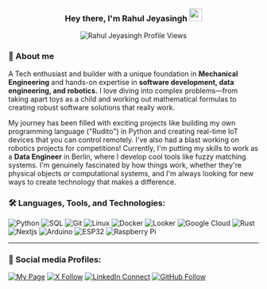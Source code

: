 <h3 align="center">Hey there, I'm Rahul Jeyasingh <img src="https://media.giphy.com/media/hvRJCLFzcasrR4ia7z/giphy.gif" width="26"></h3>

<p align="center">
<img src="https://komarev.com/ghpvc/?username=rahuljeyasingh&label=Profile%20views&color=0e75b6&style=flat" alt="Rahul Jeyasingh Profile Views" />
</p>

### 📖 About me

A Tech enthusiast and builder with a unique foundation in **Mechanical Engineering** and hands-on expertise in **software development, data engineering, and robotics.** I love diving into complex problems—from taking apart toys as a child and working out mathematical formulas to creating robust software solutions that really work.

My journey has been filled with exciting projects like building my own programming language ("Rudito") in Python and creating real-time IoT devices that you can control remotely. I've also had a blast working on robotics projects for competitions! Currently, I'm putting my skills to work as a **Data Engineer** in Berlin, where I develop cool tools like fuzzy matching systems. I'm genuinely fascinated by how things work, whether they're physical objects or computational systems, and I'm always looking for new ways to create technology that makes a difference.


### 🛠️ Languages, Tools, and Technologies:

![Python](https://img.shields.io/badge/-Python-000000?logo=python&logoColor=yellow)
![SQL](https://img.shields.io/badge/-SQL-000000?logo=sqlite&logoColor=003B57) 
![Git](https://img.shields.io/badge/-Git-000000?logo=git&logoColor=F05032)
![Linux](https://img.shields.io/badge/-Linux-000000?logo=linux&logoColor=FCC624)
![Docker](https://img.shields.io/badge/-Docker-000000?logo=docker&logoColor=2496ED)
![Looker](https://img.shields.io/badge/-Looker-000000?logo=looker&logoColor=blue)
![Google Cloud](https://img.shields.io/badge/-Google%20Cloud-000000?logo=googlecloud&logoColor=blue)
![Rust](https://img.shields.io/badge/-Rust-000000?logo=rust&logoColor=red)
![Nextjs](https://img.shields.io/badge/-Nextjs-000000?logo=nextdotjs&logoColor=white)
![Arduino](https://img.shields.io/badge/-Arduino-000000?logo=arduino&logoColor=00979D)
![ESP32](https://img.shields.io/badge/-ESP32-000000?logo=espressif&logoColor=E7352C)
![Raspberry Pi](https://img.shields.io/badge/-Raspberry%20Pi-000000?logo=raspberrypi&logoColor=A22846)

---
### 👤 Social media Profiles:

[![My Page](https://img.shields.io/badge/-My%20Page-black?logo=bilibili)](rahuljeyasingh.com)
[![X Follow](https://img.shields.io/badge/-Follow-black?logo=x)](https://x.com/rahultesla_)
[![LinkedIn Connect](https://custom-icon-badges.demolab.com/badge/-Connect-black?logo=linkedin-white)](https://www.linkedin.com/in/rahuljeyasingh)
[![GitHub Follow](https://img.shields.io/github/followers/rahuljeyasingh?label=Follow&style=social)](https://github.com/rahuljeyasingh)

